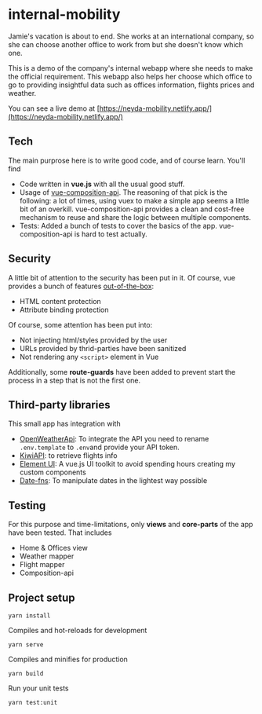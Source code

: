 # internal-mobility

Jamie's vacation is about to end. She works at an international company, so she can choose another office to work from but she doesn't know which one. 

This is a demo of the company's internal webapp where she needs to make the official requirement. This webapp also helps her choose which office to go to providing insightful data such as offices information, flights prices and weather.

You can see a live demo at [https://neyda-mobility.netlify.app/](https://neyda-mobility.netlify.app/)


## Tech

The main purprose here is to write good code, and of course learn. You'll find

- Code written in **vue.js** with all the usual good stuff.
- Usage of [vue-composition-api](https://vue-composition-api-rfc.netlify.app/). The reasoning of that pick is the following: a lot of times, using vuex to make a simple app seems a little bit of an overkill. vue-composition-api provides a clean and cost-free mechanism to reuse and share the logic between multiple components.
- Tests: Added a bunch of tests to cover the basics of the app. vue-composition-api is hard to test actually.


## Security

A little bit of attention to the security has been put in it. Of course, vue provides a bunch of features [out-of-the-box](https://vuejs.org/v2/guide/security.html):

- HTML content protection
- Attribute binding protection

Of course, some attention has been put into:

- Not injecting html/styles provided by the user
- URLs provided by thrid-parties have been sanitized
- Not rendering any `<script>`  element in Vue

Additionally, some **route-guards** have been added to prevent start the process in a step that is not the first one.

## Third-party libraries

This small app has integration with

- [OpenWeatherApi](https://openweathermap.org/): To integrate the API you need to rename `.env.template` to `.env`and provide your API token.
- [KiwiAPI](https://docs.kiwi.com/): to retrieve flights info
- [Element UI](https://github.com/ElemeFE/element): A vue.js UI toolkit to avoid spending hours creating my custom components
- [Date-fns](https://date-fns.org/): To manipulate dates in the lightest way possible

## Testing

For this purpose and time-limitations, only **views** and **core-parts** of the app have been tested. That includes

- Home & Offices view
- Weather mapper
- Flight mapper
- Composition-api


## Project setup
```
yarn install
```

Compiles and hot-reloads for development
```
yarn serve
```

Compiles and minifies for production
```
yarn build
```

Run your unit tests
```
yarn test:unit
```
